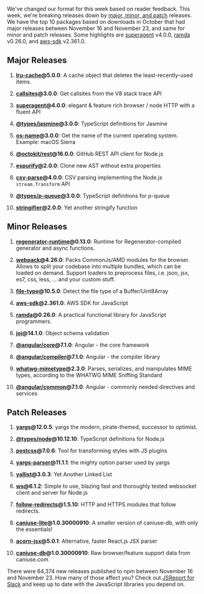 We've changed our format for this week based on reader feedback. This week, we're breaking releases down by [major, minor, and patch](https://semver.org/) releases. We have the top 10 packages based on downloads in October that had major releases between November 16 and November 23, and same for minor and patch releases. Some highlights are [superagent](https://www.npmjs.com/package/superagent) v4.0.0, [ramda](https://www.npmjs.com/package/ramda) v0.26.0, and [aws-sdk](https://www.npmjs.com/package/aws-sdk) v2.361.0.

## Major Releases

1) **[lru-cache](https://npmjs.com/package/lru-cache)@5.0.0**: A cache object that deletes the least-recently-used items.

2) **[callsites](https://npmjs.com/package/callsites)@3.0.0**: Get callsites from the V8 stack trace API

3) **[superagent](https://npmjs.com/package/superagent)@4.0.0**: elegant & feature rich browser / node HTTP with a fluent API

4) **[@types/jasmine](https://npmjs.com/package/@types/jasmine)@3.0.0**: TypeScript definitions for Jasmine

5) **[os-name](https://npmjs.com/package/os-name)@3.0.0**: Get the name of the current operating system. Example: macOS Sierra

6) **[@octokit/rest](https://npmjs.com/package/@octokit/rest)@16.0.0**: GitHub REST API client for Node.js

7) **[espurify](https://npmjs.com/package/espurify)@2.0.0**: Clone new AST without extra properties

8) **[csv-parse](https://npmjs.com/package/csv-parse)@4.0.0**: CSV parsing implementing the Node.js `stream.Transform` API

9) **[@types/p-queue](https://npmjs.com/package/@types/p-queue)@3.0.0**: TypeScript definitions for p-queue

10) **[stringifier](https://npmjs.com/package/stringifier)@2.0.0**: Yet another stringify function

## Minor Releases

1) **[regenerator-runtime](https://npmjs.com/package/regenerator-runtime)@0.13.0**: Runtime for Regenerator-compiled generator and async functions.

2) **[webpack](https://npmjs.com/package/webpack)@4.26.0**: Packs CommonJs/AMD modules for the browser. Allows to split your codebase into multiple bundles, which can be loaded on demand. Support loaders to preprocess files, i.e. json, jsx, es7, css, less, ... and your custom stuff.

3) **[file-type](https://npmjs.com/package/file-type)@10.5.0**: Detect the file type of a Buffer/Uint8Array

4) **[aws-sdk](https://npmjs.com/package/aws-sdk)@2.361.0**: AWS SDK for JavaScript

5) **[ramda](https://npmjs.com/package/ramda)@0.26.0**: A practical functional library for JavaScript programmers.

6) **[joi](https://npmjs.com/package/joi)@14.1.0**: Object schema validation
7) **[@angular/core](https://npmjs.com/package/@angular/core)@7.1.0**: Angular - the core framework

8) **[@angular/compiler](https://npmjs.com/package/@angular/compiler)@7.1.0**: Angular - the compiler library

9) **[whatwg-mimetype](https://npmjs.com/package/whatwg-mimetype)@2.3.0**: Parses, serializes, and manipulates MIME types, according to the WHATWG MIME Sniffing Standard

10) **[@angular/common](https://npmjs.com/package/@angular/common)@7.1.0**: Angular - commonly needed directives and services

## Patch Releases

1) **[yargs](https://npmjs.com/package/yargs)@12.0.5**: yargs the modern, pirate-themed, successor to optimist.

2) **[@types/node](https://npmjs.com/package/@types/node)@10.12.10**: TypeScript definitions for Node.js

3) **[postcss](https://npmjs.com/package/postcss)@7.0.6**: Tool for transforming styles with JS plugins

4) **[yargs-parser](https://npmjs.com/package/yargs-parser)@11.1.1**: the mighty option parser used by yargs

5) **[yallist](https://npmjs.com/package/yallist)@3.0.3**: Yet Another Linked List

6) **[ws](https://npmjs.com/package/ws)@6.1.2**: Simple to use, blazing fast and thoroughly tested websocket client and server for Node.js

7) **[follow-redirects](https://npmjs.com/package/follow-redirects)@1.5.10**: HTTP and HTTPS modules that follow redirects.

8) **[caniuse-lite](https://npmjs.com/package/caniuse-lite)@1.0.30000910**: A smaller version of caniuse-db, with only the essentials!

9) **[acorn-jsx](https://npmjs.com/package/acorn-jsx)@5.0.1**: Alternative, faster React.js JSX parser

10) **[caniuse-db](https://npmjs.com/package/caniuse-db)@1.0.30000910**: Raw browser/feature support data from caniuse.com

There were 64,374 new releases published to npm between November 16 and November 23. How many of those affect you? Check out [JSReport for Slack](https://js.report/slack) and keep up to date with the JavaScript libraries you depend on.
